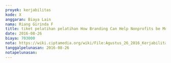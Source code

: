 ```yaml
---
proyek: kerjabilitas
kode: X
anggaran: Biaya Lain
nama: Riang Girinda F
title: tiket pelatihan pelatihan How Branding Can Help Nonprofits be More Effective di Jakarta
date: 2016-08-26
biaya: 703000
nota: https://wiki.ciptamedia.org/wiki/File:Agustus_26_2016_Kerjabilitas_X_tiket_jakarta_jogja_kegiatan_training_marketing_ginda.png
tanggalpelunasan: 2016-08-26
notapelunasan:
---
```

